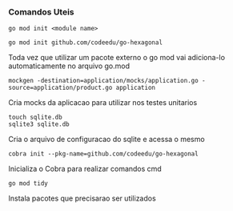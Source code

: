 ### Comandos Uteis

```
go mod init <module name>

go mod init github.com/codeedu/go-hexagonal
```
Toda vez que utilizar um pacote externo o go mod vai adiciona-lo automaticamente no arquivo go.mod


```
mockgen -destination=application/mocks/application.go -source=application/product.go application
```
Cria mocks da aplicacao para utilizar nos testes unitarios

```
touch sqlite.db
sqlite3 sqlite.db
```
Cria o arquivo de configuracao do sqlite e acessa o mesmo

```
cobra init --pkg-name=github.com/codeedu/go-hexagonal
```
Inicializa o Cobra para realizar comandos cmd


```
go mod tidy
```
Instala pacotes que precisarao ser utilizados